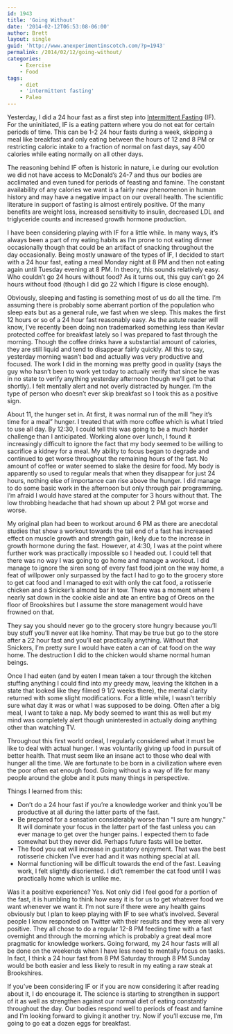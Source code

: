 ```yaml
---
id: 1943
title: 'Going Without'
date: '2014-02-12T06:53:08-06:00'
author: Brett
layout: single
guid: 'http://www.anexperimentinscotch.com/?p=1943'
permalink: /2014/02/12/going-without/
categories:
    - Exercise
    - Food
tags:
    - diet
    - 'intermittent fasting'
    - Paleo
---
```


Yesterday, I did a 24 hour fast as a first step into [Intermittent Fasting](http://en.wikipedia.org/wiki/Intermittent_fasting) (IF). For the uninitiated, IF is a eating pattern where you do not eat for certain periods of time. This can be 1-2 24 hour fasts during a week, skipping a meal like breakfast and only eating between the hours of 12 and 8 PM or restricting caloric intake to a fraction of normal on fast days, say 400 calories while eating normally on all other days.

The reasoning behind IF often is historic in nature, i.e during our evolution we did not have access to McDonald’s 24-7 and thus our bodies are acclimated and even tuned for periods of feasting and famine. The constant availability of any calories we want is a fairly new phenomenon in human history and may have a negative impact on our overall health. The scientific literature in support of fasting is almost entirely positive. Of the many benefits are weight loss, increased sensitivity to insulin, decreased LDL and triglyceride counts and increased growth hormone production.

I have been considering playing with IF for a little while. In many ways, it’s always been a part of my eating habits as I’m prone to not eating dinner occasionally though that could be an artifact of snacking throughout the day occasionally. Being mostly unaware of the types of IF, I decided to start with a 24 hour fast, eating a meal Monday night at 8 PM and then not eating again until Tuesday evening at 8 PM. In theory, this sounds relatively easy. Who couldn’t go 24 hours without food? As it turns out, this guy can’t go 24 hours without food (though I did go 22 which I figure is close enough).

Obviously, sleeping and fasting is something most of us do all the time. I’m assuming there is probably some aberrant portion of the population who sleep eats but as a general rule, we fast when we sleep. This makes the first 12 hours or so of a 24 hour fast reasonably easy. As the astute reader will know, I’ve recently been doing non trademarked something less than Kevlar protected coffee for breakfast lately so I was prepared to fast through the morning. Though the coffee drinks have a substantial amount of calories, they are still liquid and tend to disappear fairly quickly. All this to say, yesterday morning wasn’t bad and actually was very productive and focused. The work I did in the morning was pretty good in quality (says the guy who hasn’t been to work yet today to actually verify that since he was in no state to verify anything yesterday afternoon though we’ll get to that shortly). I felt mentally alert and not overly distracted by hunger. I’m the type of person who doesn’t ever skip breakfast so I took this as a positive sign.

About 11, the hunger set in. At first, it was normal run of the mill “hey it’s time for a meal” hunger. I treated that with more coffee which is what I tried to use all day. By 12:30, I could tell this was going to be a much harder challenge than I anticipated. Working alone over lunch, I found it increasingly difficult to ignore the fact that my body seemed to be willing to sacrifice a kidney for a meal. My ability to focus began to degrade and continued to get worse throughout the remaining hours of the fast. No amount of coffee or water seemed to slake the desire for food. My body is apparently so used to regular meals that when they disappear for just 24 hours, nothing else of importance can rise above the hunger. I did manage to do some basic work in the afternoon but only through pair programming. I’m afraid I would have stared at the computer for 3 hours without that. The low throbbing headache that had shown up about 2 PM got worse and worse.

My original plan had been to workout around 6 PM as there are anecdotal studies that show a workout towards the tail end of a fast has increased effect on muscle growth and strength gain, likely due to the increase in growth hormone during the fast. However, at 4:30, I was at the point where further work was practically impossible so I headed out. I could tell that there was no way I was going to go home and manage a workout. I did manage to ignore the siren song of every fast food joint on the way home, a feat of willpower only surpassed by the fact I had to go to the grocery store to get cat food and I managed to exit with only the cat food, a rotisserie chicken and a Snicker’s almond bar in tow. There was a moment where I nearly sat down in the cookie aisle and ate an entire bag of Oreos on the floor of Brookshires but I assume the store management would have frowned on that.

They say you should never go to the grocery store hungry because you’ll buy stuff you’ll never eat like hominy. That may be true but go to the store after a 22 hour fast and you’ll eat practically anything. Without that Snickers, I’m pretty sure I would have eaten a can of cat food on the way home. The destruction I did to the chicken would shame normal human beings.

Once I had eaten (and by eaten I mean taken a tour through the kitchen stuffing anything I could find into my greedy maw, leaving the kitchen in a state that looked like they filmed 9 1/2 weeks there), the mental clarity returned with some slight modifications. For a little while, I wasn’t terribly sure what day it was or what I was supposed to be doing. Often after a big meal, I want to take a nap. My body seemed to want this as well but my mind was completely alert though uninterested in actually doing anything other than watching TV.

Throughout this first world ordeal, I regularly considered what it must be like to deal with actual hunger. I was voluntarily giving up food in pursuit of better health. That must seem like an insane act to those who deal with hunger all the time. We are fortunate to be born in a civilization where even the poor often eat enough food. Going without is a way of life for many people around the globe and it puts many things in perspective.

Things I learned from this:

- Don’t do a 24 hour fast if you’re a knowledge worker and think you’ll be productive at all during the latter parts of the fast.
- Be prepared for a sensation considerably worse than “I sure am hungry.” It will dominate your focus in the latter part of the fast unless you can ever manage to get over the hunger pains. I expected them to fade somewhat but they never did. Perhaps future fasts will be better.
- The food you eat will increase in gustatory enjoyment. That was the best rotisserie chicken I’ve ever had and it was nothing special at all.
- Normal functioning will be difficult towards the end of the fast. Leaving work, I felt slightly disoriented. I did’t remember the cat food until I was practically home which is unlike me.

Was it a positive experience? Yes. Not only did I feel good for a portion of the fast, it is humbling to think how easy it is for us to get whatever food we want whenever we want it. I’m not sure if there were any health gains obviously but I plan to keep playing with IF to see what’s involved. Several people I know responded on Twitter with their results and they were all very positive. They all chose to do a regular 12-8 PM feeding time with a fast overnight and through the morning which is probably a great deal more pragmatic for knowledge workers. Going forward, my 24 hour fasts will all be done on the weekends when I have less need to mentally focus on tasks. In fact, I think a 24 hour fast from 8 PM Saturday through 8 PM Sunday would be both easier and less likely to result in my eating a raw steak at Brookshires.

If you’ve been considering IF or if you are now considering it after reading about it, I do encourage it. The science is starting to strengthen in support of it as well as strengthen against our normal diet of eating constantly throughout the day. Our bodies respond well to periods of feast and famine and I’m looking forward to giving it another try. Now if you’ll excuse me, I’m going to go eat a dozen eggs for breakfast.